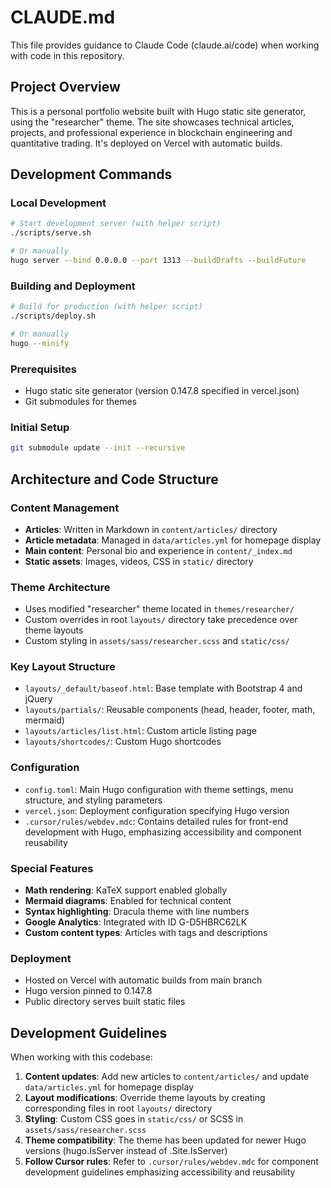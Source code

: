 # CLAUDE.md

This file provides guidance to Claude Code (claude.ai/code) when working with code in this repository.

## Project Overview

This is a personal portfolio website built with Hugo static site generator, using the "researcher" theme. The site showcases technical articles, projects, and professional experience in blockchain engineering and quantitative trading. It's deployed on Vercel with automatic builds.

## Development Commands

### Local Development
```bash
# Start development server (with helper script)
./scripts/serve.sh

# Or manually
hugo server --bind 0.0.0.0 --port 1313 --buildDrafts --buildFuture
```

### Building and Deployment
```bash
# Build for production (with helper script)
./scripts/deploy.sh

# Or manually
hugo --minify
```

### Prerequisites
- Hugo static site generator (version 0.147.8 specified in vercel.json)
- Git submodules for themes

### Initial Setup
```bash
git submodule update --init --recursive
```

## Architecture and Code Structure

### Content Management
- **Articles**: Written in Markdown in `content/articles/` directory
- **Article metadata**: Managed in `data/articles.yml` for homepage display
- **Main content**: Personal bio and experience in `content/_index.md`
- **Static assets**: Images, videos, CSS in `static/` directory

### Theme Architecture
- Uses modified "researcher" theme located in `themes/researcher/`
- Custom overrides in root `layouts/` directory take precedence over theme layouts
- Custom styling in `assets/sass/researcher.scss` and `static/css/`

### Key Layout Structure
- `layouts/_default/baseof.html`: Base template with Bootstrap 4 and jQuery
- `layouts/partials/`: Reusable components (head, header, footer, math, mermaid)
- `layouts/articles/list.html`: Custom article listing page
- `layouts/shortcodes/`: Custom Hugo shortcodes

### Configuration
- `config.toml`: Main Hugo configuration with theme settings, menu structure, and styling parameters
- `vercel.json`: Deployment configuration specifying Hugo version
- `.cursor/rules/webdev.mdc`: Contains detailed rules for front-end development with Hugo, emphasizing accessibility and component reusability

### Special Features
- **Math rendering**: KaTeX support enabled globally
- **Mermaid diagrams**: Enabled for technical content
- **Syntax highlighting**: Dracula theme with line numbers
- **Google Analytics**: Integrated with ID G-D5HBRC62LK
- **Custom content types**: Articles with tags and descriptions

### Deployment
- Hosted on Vercel with automatic builds from main branch
- Hugo version pinned to 0.147.8
- Public directory serves built static files

## Development Guidelines

When working with this codebase:

1. **Content updates**: Add new articles to `content/articles/` and update `data/articles.yml` for homepage display
2. **Layout modifications**: Override theme layouts by creating corresponding files in root `layouts/` directory
3. **Styling**: Custom CSS goes in `static/css/` or SCSS in `assets/sass/researcher.scss`
4. **Theme compatibility**: The theme has been updated for newer Hugo versions (hugo.IsServer instead of .Site.IsServer)
5. **Follow Cursor rules**: Refer to `.cursor/rules/webdev.mdc` for component development guidelines emphasizing accessibility and reusability